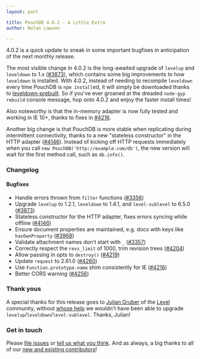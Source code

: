 ```yaml
---
layout: post

title: PouchDB 4.0.2 - A Little Extra
author: Nolan Lawson

---
```


4.0.2 is a quick update to sneak in some important bugfixes in anticipation of the next monthly release.

The most visible change in 4.0.2 is the long-awaited upgrade of `levelup` and `leveldown` to 1.x ([#3873](https://github.com/pouchdb/pouchdb/issues/3873)), which contains some big improvements to how `leveldown` is installed. With 4.0.2, instead of needing to recompile `leveldown` every time PouchDB is `npm install`ed, it will simply be downloaded thanks to [leveldown-prebuilt](https://github.com/mafintosh/leveldown-prebuilt). So if you've ever groaned at the dreaded `node-gyp rebuild` console message, hop onto 4.0.2 and enjoy the faster install times!

Also noteworthy is that the in-memory adapter is now fully tested and working in IE 10+, thanks to fixes in [#4216](https://github.com/pouchdb/pouchdb/issues/4216).

Another big change is that PouchDB is more stable when replicating during intermittent connectivity, thanks to a new "stateless constructor" in the HTTP adapter ([#4146](https://github.com/pouchdb/pouchdb/issues/4146)). Instead of kicking off HTTP requests immediately when you call `new PouchDB('http://example.com/db')`, the new version will wait for the first method call, such as `db.info()`.

### Changelog

#### Bugfixes

* Handle errors thrown from `filter` functions ([#3356](https://github.com/pouchdb/pouchdb/issues/3356))
* Upgrade `levelup` to 1.2.1, `leveldown` to 1.4.1, and `level-sublevel` to 6.5.0 ([#3873](https://github.com/pouchdb/pouchdb/issues/3873))
* Stateless constructor for the HTTP adapter, fixes errors syncing while offline ([#4146](https://github.com/pouchdb/pouchdb/issues/4146))
* Ensure document properties are maintained, e.g. docs with keys like `hasOwnProperty` ([#3968](https://github.com/pouchdb/pouchdb/issues/3968))
* Validate attachment names don't start with `_` ([#3357](https://github.com/pouchdb/pouchdb/issues/3357))
* Correctly respect the `revs_limit` of 1000, trim revision trees ([#4204](https://github.com/pouchdb/pouchdb/issues/4204))
* Allow passing in opts to `destroy()` ([#4219](https://github.com/pouchdb/pouchdb/issues/4219))
* Update `request` to 2.61.0 ([#4260](https://github.com/pouchdb/pouchdb/issues/4260))
* Use `Function.prototype.name` shim consistently for IE ([#4216](https://github.com/pouchdb/pouchdb/issues/4216))
* Better CORS warning ([#4256](https://github.com/pouchdb/pouchdb/issues/4256))

### Thank yous

A special thanks for this release goes to [Julian Gruber](https://github.com/juliangruber) of the [Level](https://github.com/level) community, without [whose help](https://github.com/dominictarr/level-sublevel/pull/96) we wouldn't have been able to upgrade `levelup`/`leveldown`/`level-sublevel`. Thanks, Julian!

### Get in touch

Please [file issues](https://github.com/pouchdb/pouchdb/issues) or [tell us what you think](https://github.com/pouchdb/pouchdb/blob/master/CONTRIBUTING.md#get-in-touch). And as always, a big thanks to all of our [new and existing contributors](https://github.com/pouchdb/pouchdb/graphs/contributors)!
